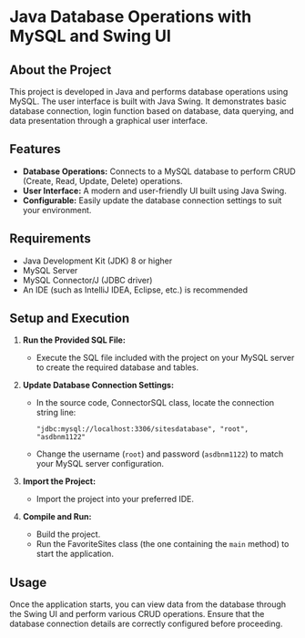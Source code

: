 # Java Database Operations with MySQL and Swing UI

## About the Project

This project is developed in Java and performs database operations using MySQL. The user interface is built with Java Swing. It demonstrates basic database connection, login function based on database, data querying, and data presentation through a graphical user interface.

## Features

- **Database Operations:** Connects to a MySQL database to perform CRUD (Create, Read, Update, Delete) operations.
- **User Interface:** A modern and user-friendly UI built using Java Swing.
- **Configurable:** Easily update the database connection settings to suit your environment.

## Requirements

- Java Development Kit (JDK) 8 or higher
- MySQL Server
- MySQL Connector/J (JDBC driver)
- An IDE (such as IntelliJ IDEA, Eclipse, etc.) is recommended

## Setup and Execution

1. **Run the Provided SQL File:**
   - Execute the SQL file included with the project on your MySQL server to create the required database and tables.

2. **Update Database Connection Settings:**
   - In the source code, ConnectorSQL class, locate the connection string line:
     ```
     "jdbc:mysql://localhost:3306/sitesdatabase", "root", "asdbnm1122"
     ```
   - Change the username (`root`) and password (`asdbnm1122`) to match your MySQL server configuration.

3. **Import the Project:**
   - Import the project into your preferred IDE.

4. **Compile and Run:**
   - Build the project.
   - Run the FavoriteSites class (the one containing the `main` method) to start the application.

## Usage

Once the application starts, you can view data from the database through the Swing UI and perform various CRUD operations. Ensure that the database connection details are correctly configured before proceeding.



